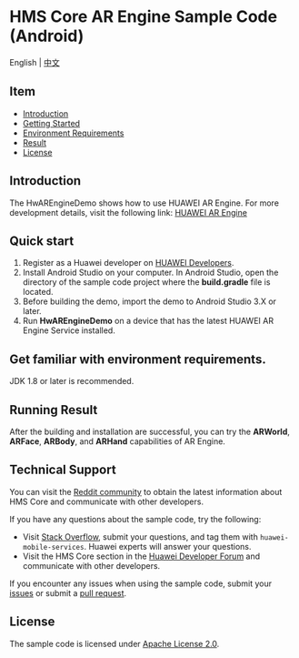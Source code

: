 # HMS Core AR Engine Sample Code (Android)

English | [中文](README_ZH.md)

## Item

* [Introduction](#Introduction)
* [Getting Started](#Getting-Started)
* [Environment Requirements](#Environment-Requirements)
 * [Result](#Result)
* [License](#License)

## Introduction
The HwAREngineDemo shows how to use HUAWEI AR Engine. For more development details, visit the following link:
[HUAWEI AR Engine](https://developer.huawei.com/consumer/cn/hms/huawei-arengine/?ha_source=hms1)

## Quick start
1. Register as a Huawei developer on [HUAWEI Developers](https://developer.huawei.com/consumer/en/?ha_source=hms1).
2. Install Android Studio on your computer. In Android Studio, open the directory of the sample code project where the **build.gradle** file is located.
3. Before building the demo, import the demo to Android Studio 3.X or later.
4. Run **HwAREngineDemo** on a device that has the latest HUAWEI AR Engine Service installed.

## Get familiar with environment requirements.
JDK 1.8 or later is recommended.

## Running Result
After the building and installation are successful, you can try the **ARWorld**, **ARFace**, **ARBody**, and **ARHand** capabilities of AR Engine.

## Technical Support
You can visit the [Reddit community](https://www.reddit.com/r/HuaweiDevelopers/) to obtain the latest information about HMS Core and communicate with other developers.

If you have any questions about the sample code, try the following:
- Visit [Stack Overflow](https://stackoverflow.com/questions/tagged/huawei-mobile-services?tab=Votes?tab=Votes), submit your questions, and tag them with `huawei-mobile-services`. Huawei experts will answer your questions.
- Visit the HMS Core section in the [Huawei Developer Forum](https://forums.developer.huawei.com/forumPortal/en/home?fid=0101187876626530001?ha_source=hms1) and communicate with other developers.

If you encounter any issues when using the sample code, submit your [issues](https://github.com/HMS-Core/hms-AREngine-demo/issues) or submit a [pull request](https://github.com/HMS-Core/hms-AREngine-demo/pulls).

## License
The sample code is licensed under [Apache License 2.0](http://www.apache.org/licenses/LICENSE-2.0).
